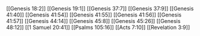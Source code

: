 [[Genesis 18:2]]
[[Genesis 19:1]]
[[Genesis 37:7]]
[[Genesis 37:9]]
[[Genesis 41:40]]
[[Genesis 41:54]]
[[Genesis 41:55]]
[[Genesis 41:56]]
[[Genesis 41:57]]
[[Genesis 44:14]]
[[Genesis 45:8]]
[[Genesis 45:26]]
[[Genesis 48:12]]
[[1 Samuel 20:41]]
[[Psalms 105:16]]
[[Acts 7:10]]
[[Revelation 3:9]]
